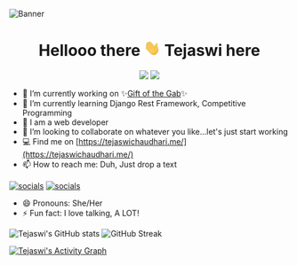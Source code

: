 ![Banner](https://github.com/Tejaswi-Chaudhari/Tejaswi-Chaudhari/blob/7b2e48c467e9a314b5e5e8bb87e170af27bed601/Banner.gif)
<h1 align="center">Hellooo there <img src="https://raw.githubusercontent.com/ABSphreak/ABSphreak/master/gifs/Hi.gif" width="30px"> Tejaswi here</h1>
<p align="center"><img src="https://visitor-badge.laobi.icu/badge?page_id=Tejaswi-Chaudhari.Tejaswi-Chaudhari"> <img src="https://img.shields.io/github/followers/Tejaswi-Chaudhari?label=Follow&style=social)](https://github.com/Tejaswi-Chaudhari"></p>

<!--
**Tejaswi-Chaudhari/Tejaswi-Chaudhari** is a ✨ _special_ ✨ repository because its `README.md` (this file) appears on your GitHub profile.

Here are some ideas to get you started:
-->
- 🔭 I’m currently working on ✨[Gift of the Gab](https://github.com/Tejaswi-Chaudhari/Gift-of-the-Gab)✨
- 🌱 I’m currently learning Django Rest Framework, Competitive Programming
- 🌟 I am a web developer
- 👯 I’m looking to collaborate on whatever you like...let's just start working
- 💻 Find me on [https://tejaswichaudhari.me/](https://tejaswichaudhari.me/)
- 📫 How to reach me: Duh, Just drop a text<br>
<p><a href="https://www.linkedin.com/in/tejaswi-chaudhari/" target="blank"><img align="center" src="https://img.shields.io/badge/LinkedIn-0077B5?style=for-the-badge&logo=linkedin&logoColor=white" alt="socials"/></a> <a href="http://www.gmail.com/" target="blank"><img align="center" src="https://img.shields.io/badge/tejschaudhari522002@gmail.com-D14836?style=for-the-badge&logo=gmail&logoColor=white" alt="socials"/></a></p>

- 😄 Pronouns: She/Her
- ⚡ Fun fact: I love talking, A LOT!

<p align="left">
  <img width="49.55%" src="https://github-readme-stats.vercel.app/api?username=Tejaswi-Chaudhari&show_icons=true&title_color=5271ff&text_color=000000&icon_color=5271ff&border_color=ffffff&bg_color=fffff)](https://github.com/Tejaswi-Chaudhari/github-readme-stats" alt="Tejaswi's GitHub stats"/> 
  <img width="49.55%" src="https://github-readme-streak-stats.herokuapp.com/?user=Tejaswi-Chaudhari&background=ffffff&stroke=5271ff&ring=5271ff&fire=5271ff&currStreakNum=5271ff&sideNums=5271ff&currStreakLabel=000000&sideLabels=000000&dates=000000)](https://git.io/streak-stats" alt="GitHub Streak"/>
</p>

<a href="https://github.com/Tejaswi-Chaudhari"><img alt="Tejaswi's Activity Graph" src="https://activity-graph.herokuapp.com/graph?username=Tejaswi-Chaudhari&custom_title=Tejaswi's%20Activity%20Graph&theme=react-dark" /></a>
